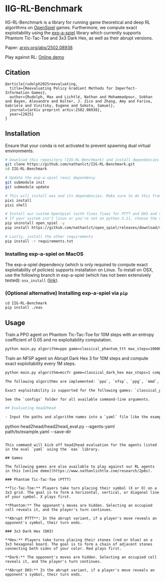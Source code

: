 # IIG-RL-Benchmark

IIG-RL-Benchmark is a library for running game theoretical and deep RL algorithms on [OpenSpiel](https://github.com/google-deepmind/open_spiel) games. Furthermore, we compute exact exploitability using the [exp-a-spiel](https://github.com/gabrfarina/exp-a-spiel) library which currently supports Phantom Tic-Tac-Toe and 3x3 Dark Hex, as well as their abrupt versions.

Paper: [arxiv.org/abs/2502.08938](https://arxiv.org/abs/2502.08938)

Play against RL: [Online demo](https://www.nathanlichtle.com/research/2p0s)

## Citation

```
@article{rudolph2025reevaluating,
  title={Reevaluating Policy Gradient Methods for Imperfect-Information Games},
  author={Rudolph, Max and Lichtlé, Nathan and Mohammadpour, Sobhan and Bayen, Alexandre and Kolter, J. Zico and Zhang, Amy and Farina, Gabriele and Vinitsky, Eugene and Sokota, Samuel},
  journal={arXiv preprint arXiv:2502.08938},
  year={2025}
}
```

## Installation

Ensure that your conda is not activated to prevent spawning dual virtual environments.

```bash
# Download this repository (IIG-RL-Benchmark) and install dependencies
git clone https://github.com/nathanlct/IIG-RL-Benchmark.git
cd IIG-RL-Benchmark

# Update the exp-a-spiel (eas) dependency
git submodule init
git submodule update

# This will install eas and its dependencies. Make sure to do this from the top level repo.
pixi install
pixi shell

# Install our custom OpenSpiel (with fixes fixes for PTTT and DH3 and the addition of abrupt PTTT) (our default is python = 3.11)
# If your system isn't linux or you're not on python 3.11, choose the variant for your system (https://github.com/nathanlct/open_spiel/releases)
pip uninstall open_spiel -y
pip install https://github.com/nathanlct/open_spiel/releases/download/v1.pttt/open_spiel-1.5-cp311-cp311-manylinux_2_17_x86_64.manylinux2014_x86_64.whl

# Lastly, install the other requirements
pip install -r requirements.txt
```

### Installing exp-a-spiel on MacOS

The exp-a-spiel dependency (which is only required to compute exact exploitability of policies) supports installation on Linux. To install on OSX, use the following branch in exp-a-spiel (which has not been extensively tested): `osx_install` ([link](https://github.com/gabrfarina/exp-a-spiel/tree/osx_install)).

### (Optional alternative) Installing exp-a-spiel via `pip`

```
cd IIG-RL-Benchmark
pip install ./eas
```

## Usage

Train a PPO agent on Phantom Tic-Tac-Toe for 10M steps with an entropy coefficient of 0.05 and no exploitability computation.

```bash
python main.py algorithm=ppo game=classical_phantom_ttt max_steps=10000000 algorithm.ent_coef=0.05 compute_exploitability=False
```

Train an NFSP agent on Abrupt Dark Hex 3 for 10M steps and compute exact exploitability every 1M steps.

```bash
python main.py algorithm=mccfr game=classical_dark_hex max_steps=1 compute_exploitability=True compute_exploitability_every=1

The following algorithms are implemented: `ppo`, `nfsp`, `ppg`, `mmd`, `rnad`, `escher`, `psro`.

Exact exploitability is supported for the following games: `classical_phantom_ttt`, `abrupt_phantom_ttt`, `classical_dark_hex`, `abrupt_dark_hex`.

See the `configs` folder for all available command-line arguments.

## Evaluating head2head 

- Input the paths and algorithm names into a `yaml` file like the example in `head2head/example.yaml`

```
python head2head/head2head_eval.py --agents-yaml path/to/example.yaml --save-dir <save-dir>
```

This command will kick off head2head evaluation for the agents listed in the eval `yaml` using the `eas` library. 

## Games

The following games are also available to play against our RL agents in this [online demo](https://www.nathanlichtle.com/research/2p0s).

### Phantom Tic-Tac-Toe (PTTT)

**Tic-Tac-Toe:** Players take turn placing their symbol (X or O) on a 3x3 grid. The goal is to form a horizontal, vertical, or diagonal line of your symbol. X plays first.

**Phantom:** The opponent's moves are hidden. Selecting an occupied cell reveals it, and the player's turn continues.

**Abrupt PTTT**: In the abrupt variant, if a player's move reveals an opponent's symbol, their turn ends.

### 3x3 Dark Hex (DH3)

**Hex:** Players take turns placing their stones (red or blue) on a 3x3 hexagonal board. The goal is to form a chain of adjacent stones connecting both sides of your color. Red plays first.

**Dark:** The opponent's moves are hidden. Selecting an occupied cell reveals it, and the player's turn continues.

**Abrupt DH3:** In the abrupt variant, if a player's move reveals an opponent's symbol, their turn ends.
